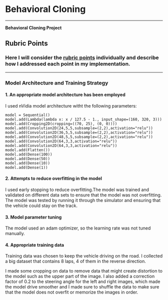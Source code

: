 # **Behavioral Cloning** 


---

**Behavioral Cloning Project**


[//]: # (Image References)

[image1]: ./examples/placeholder.png "Model Visualization"
[image2]: ./examples/placeholder.png "Grayscaling"
[image3]: ./examples/placeholder_small.png "Recovery Image"
[image4]: ./examples/placeholder_small.png "Recovery Image"
[image5]: ./examples/placeholder_small.png "Recovery Image"
[image6]: ./examples/placeholder_small.png "Normal Image"
[image7]: ./examples/placeholder_small.png "Flipped Image"

## Rubric Points
### Here I will consider the [rubric points](https://review.udacity.com/#!/rubrics/432/view) individually and describe how I addressed each point in my implementation.  

---

### Model Architecture and Training Strategy

#### 1. An appropriate model architecture has been employed

I used nVidia model architecture witht the following parameters:
```
model = Sequential()
model.add(Lambda(lambda x: x / 127.5 - 1., input_shape=(160, 320, 3)))
model.add(Cropping2D(cropping=((70, 25), (0, 0))))
model.add(Convolution2D(24,5,5,subsample=(2,2),activation="relu"))
model.add(Convolution2D(36,5,5,subsample=(2,2),activation="relu"))
model.add(Convolution2D(48,5,5,subsample=(2,2),activation="relu"))
model.add(Convolution2D(64,3,3,activation="relu"))
model.add(Convolution2D(64,3,3,activation="relu"))
model.add(Flatten())
model.add(Dense(100))
model.add(Dense(50))
model.add(Dense(10))
model.add(Dense(1))
```
#### 2. Attempts to reduce overfitting in the model

I used early stopping to reduce overfitting.The model was trained and validated on different data sets to ensure that the model was not overfitting. The model was tested by running it through the simulator and ensuring that the vehicle could stay on the track.

#### 3. Model parameter tuning

The model used an adam optimizer, so the learning rate was not tuned manually.

#### 4. Appropriate training data

Training data was chosen to keep the vehicle driving on the road. I collected a big dataset that contains 8 laps, 4 of them in the reverse direction. 

I made some cropping on data to remove data that might create distortion to the model such as the upper part of the image.
I also added a correction factor of 0.2 to the steering angle for the left and right images, which made the model drive smoother and I made sure to shuffle the data to make sure that the model does not overfit or memorize the images in order.
